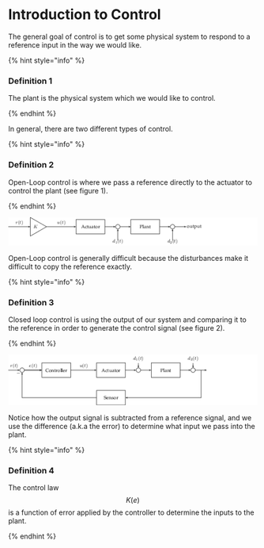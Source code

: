 # Introduction to Control

The general goal of control is to get some physical system to respond to
a reference input in the way we would like.

{% hint style=\"info\" %}

### Definition 1

The plant is the physical system which we would like to control.

{% endhint %}

In general, there are two different types of control.

{% hint style=\"info\" %}

### Definition 2

  Open-Loop control is where we pass a reference directly to the actuator to control the plant (see figure 1).

{% endhint %}

![Figure 1: Open-Loop Control](../.gitbook/assets/31c08937dc42492e6d975c5f59a6c131346cc29a.png)

Open-Loop control is generally difficult because the disturbances make
it difficult to copy the reference exactly.

{% hint style=\"info\" %}

### Definition 3

  Closed loop control is using the output of our system and comparing it to the reference in order to generate the control signal (see figure 2).

{% endhint %}

![Figure 2: Closed-Loop Control](../.gitbook/assets/66fe2d6527f4672187b60442c735d00d783830bc.png)

Notice how the output signal is subtracted from a reference signal, and
we use the difference (a.k.a the error) to determine what input we pass
into the plant.

{% hint style=\"info\" %}

### Definition 4

  The control law $$K(e)$$is a function of error applied by the controller to determine the inputs to the plant.

{% endhint %}

